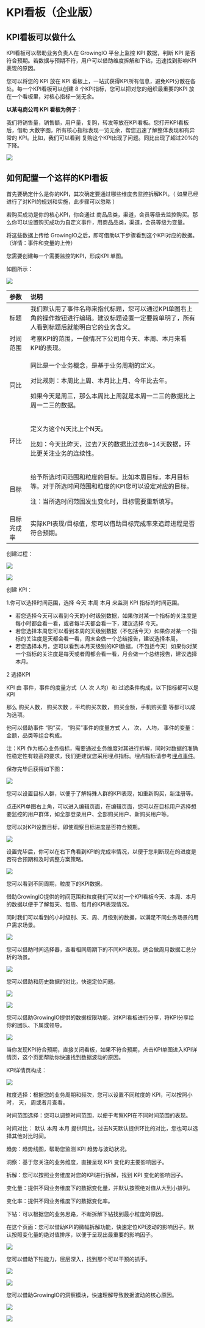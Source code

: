 # KPI看板（企业版）

## KPI看板可以做什么

KPI看板可以帮助业务负责人在 GrowingIO 平台上监控 KPI 数据，判断 KPI 是否符合预期。若数据与预期不符，用户可以借助维度拆解和下钻，迅速找到影响KPI表现的原因。

您可以将您的 KPI 放在 KPI 看板上，一站式获得KPI所有信息，避免KPI分散在各处。每一个KPI看板可以创建 8 个KPI指标，您可以把对您的组织最重要的KPI 放在一个看板里，对核心指标一览无余。

**以某电商公司 KPI 看板为例子：**

我们将销售量，销售额，用户量，复购，转发等放在KPI看板。您打开KPI看板后，借助 大数字图，所有核心指标表现一览无余，帮您迅速了解整体表现和有异常的 KPI。比如，我们可以看到 复购这个KPI出现了问题。同比出现了超过20%的下降。

![](../.gitbook/assets/kpi-kan-ban.png)

## **如何配置一个这样的KPI看板**

首先要确定什么是你的KPI，其次确定要通过哪些维度去监控拆解KPI。（ 如果已经进行了对KPI的规划和实施，此步骤可以忽略 ）

若购买成功是你的核心KPI，你会通过 商品品类，渠道，会员等级去监控购买。那么你可以设置购买成功为自定义事件，用商品品类，渠道，会员等级为变量。

将这些数据上传给 GrowingIO之后，即可借助以下步骤看到这个KPI对应的数据。（详情：事件和变量的上传）

您需要创建每一个需要监控的KPI，形成KPI 单图。

如图所示：

![](../.gitbook/assets/kpi-dan-tu.png)

<table>
  <thead>
    <tr>
      <th style="text-align:left">&#x53C2;&#x6570;</th>
      <th style="text-align:left">&#x8BF4;&#x660E;</th>
    </tr>
  </thead>
  <tbody>
    <tr>
      <td style="text-align:left">&#x6807;&#x9898;</td>
      <td style="text-align:left">&#x6211;&#x4EEC;&#x9ED8;&#x8BA4;&#x7528;&#x4E86;&#x4E8B;&#x4EF6;&#x540D;&#x79F0;&#x6765;&#x6307;&#x4EE3;&#x6807;&#x9898;&#xFF0C;&#x60A8;&#x53EF;&#x4EE5;&#x901A;&#x8FC7;KPI&#x5355;&#x56FE;&#x53F3;&#x4E0A;&#x89D2;&#x7684;&#x64CD;&#x4F5C;&#x6309;&#x94AE;&#x8FDB;&#x884C;&#x7F16;&#x8F91;&#x3002;&#x5EFA;&#x8BAE;&#x6807;&#x9898;&#x8BBE;&#x7F6E;&#x4E00;&#x5B9A;&#x8981;&#x7B80;&#x5355;&#x660E;&#x4E86;&#xFF0C;&#x6240;&#x6709;&#x4EBA;&#x770B;&#x5230;&#x6807;&#x9898;&#x540E;&#x5C31;&#x80FD;&#x660E;&#x767D;&#x5B83;&#x7684;&#x4E1A;&#x52A1;&#x542B;&#x4E49;&#x3002;</td>
    </tr>
    <tr>
      <td style="text-align:left">&#x65F6;&#x95F4;&#x8303;&#x56F4;</td>
      <td style="text-align:left">&#x8003;&#x5BDF;KPI&#x7684;&#x8303;&#x56F4;&#xFF0C;&#x4E00;&#x822C;&#x60C5;&#x51B5;&#x4E0B;&#x516C;&#x53F8;&#x7528;&#x4ECA;&#x5929;&#x3001;&#x672C;&#x5468;&#x3001;&#x672C;&#x6708;&#x6765;&#x770B;KPI&#x7684;&#x8868;&#x73B0;&#x3002;</td>
    </tr>
    <tr>
      <td style="text-align:left">&#x540C;&#x6BD4;</td>
      <td style="text-align:left">
        <p>&#x540C;&#x6BD4;&#x662F;&#x4E00;&#x4E2A;&#x4E1A;&#x52A1;&#x6982;&#x5FF5;&#xFF0C;&#x662F;&#x57FA;&#x4E8E;&#x4E1A;&#x52A1;&#x5468;&#x671F;&#x7684;&#x5B9A;&#x4E49;&#x3002;</p>
        <p>&#x5BF9;&#x6BD4;&#x89C4;&#x5219;&#xFF1A;&#x672C;&#x5468;&#x6BD4;&#x4E0A;&#x5468;&#x3001;&#x672C;&#x6708;&#x6BD4;&#x4E0A;&#x6708;&#x3001;&#x4ECA;&#x5E74;&#x6BD4;&#x53BB;&#x5E74;&#x3002;</p>
        <p>&#x5982;&#x679C;&#x4ECA;&#x5929;&#x662F;&#x5468;&#x4E09;&#xFF0C;&#x90A3;&#x4E48;&#x672C;&#x5468;&#x6BD4;&#x4E0A;&#x5468;&#x5C31;&#x662F;&#x672C;&#x5468;&#x4E00;&#x4E8C;&#x4E09;&#x7684;&#x6570;&#x636E;&#x6BD4;&#x4E0A;&#x5468;&#x4E00;&#x4E8C;&#x4E09;&#x7684;&#x6570;&#x636E;&#x3002;</p>
      </td>
    </tr>
    <tr>
      <td style="text-align:left">&#x73AF;&#x6BD4;</td>
      <td style="text-align:left">
        <p>&#x5B9A;&#x4E49;&#x4E3A;&#x8FD9;&#x4E2A;N&#x5929;&#x6BD4;&#x4E0A;&#x4E2A;N&#x5929;&#x3002;</p>
        <p>&#x6BD4;&#x5982;&#xFF1A;&#x4ECA;&#x5929;&#x6BD4;&#x6628;&#x5929;&#xFF0C;&#x8FC7;&#x53BB;7&#x5929;&#x7684;&#x6570;&#x636E;&#x6BD4;&#x8FC7;&#x53BB;8~14&#x5929;&#x6570;&#x636E;&#xFF0C;&#x73AF;&#x6BD4;&#x66F4;&#x5173;&#x6CE8;&#x4E1A;&#x52A1;&#x7684;&#x8FDE;&#x7EED;&#x6027;&#x3002;</p>
      </td>
    </tr>
    <tr>
      <td style="text-align:left">&#x76EE;&#x6807;</td>
      <td style="text-align:left">
        <p>&#x7ED9;&#x4E88;&#x6240;&#x9009;&#x65F6;&#x95F4;&#x8303;&#x56F4;&#x548C;&#x7C92;&#x5EA6;&#x7684;&#x76EE;&#x6807;&#x3002;&#x6BD4;&#x5982;&#x672C;&#x5468;&#x76EE;&#x6807;&#xFF0C;&#x672C;&#x6708;&#x76EE;&#x6807;&#x7B49;&#x3002;&#x5BF9;&#x4E8E;&#x6240;&#x9009;&#x65F6;&#x95F4;&#x8303;&#x56F4;&#x548C;&#x7C92;&#x5EA6;&#x7684;KPI&#x60A8;&#x53EF;&#x4EE5;&#x8BBE;&#x5B9A;&#x5BF9;&#x5E94;&#x7684;&#x76EE;&#x6807;&#x3002;</p>
        <p>&#x6CE8;&#xFF1A;&#x5F53;&#x6240;&#x9009;&#x65F6;&#x95F4;&#x8303;&#x56F4;&#x53D1;&#x751F;&#x53D8;&#x5316;&#x65F6;&#xFF0C;&#x76EE;&#x6807;&#x9700;&#x8981;&#x91CD;&#x65B0;&#x586B;&#x5199;&#x3002;</p>
      </td>
    </tr>
    <tr>
      <td style="text-align:left">&#x76EE;&#x6807;&#x5B8C;&#x6210;&#x7387;</td>
      <td style="text-align:left">&#x5B9E;&#x9645;KPI&#x8868;&#x73B0;/&#x76EE;&#x6807;&#x503C;&#xFF0C;&#x60A8;&#x53EF;&#x4EE5;&#x501F;&#x52A9;&#x76EE;&#x6807;&#x5B8C;&#x6210;&#x7387;&#x6765;&#x8FFD;&#x8E2A;&#x8FDB;&#x7A0B;&#x662F;&#x5426;&#x7B26;&#x5408;&#x9884;&#x671F;&#x3002;</td>
    </tr>
  </tbody>
</table>创建过程：

![](../.gitbook/assets/chuang-jian-kpi-kan-ban-1.png)

![](../.gitbook/assets/chuang-jian-kpi-kan-ban-2.png)

创建 KPI：

1.你可以选择时间范围，选择 今天 本周 本月 来监测 KPI 指标的时间范围。

* 若您选择今天可以看到今天的小时级别数据，如果你对某一个指标的关注度是每小时都会看一看，或者每半天都会看一下，建议选择 今天。
* 若您选择本周您可以看到本周的天级别数据（不包括今天）如果你对某一个指标的关注度是天都会看一看，周末会做一个总结报告，建议选择本周。
* 若您选择本月，您可以看到本月天级别的KPI数据，（不包括今天）如果你对某一个指标的关注度是每天或者周都会看一看，月会做一个总结报告，建议选择本月。

2 选择KPI

KPI 由 事件，事件的度量方式（人 次 人均）和 过滤条件构成，以下指标都可以是 KPI

那么 购买人数， 购买次数 ，平均购买次数， 购买金额，手机购买量 等都可以成为选项。

他可以借助事件 “购”买， “购买”事件的度量方式  人， 次， 人均， 事件的变量：金额，品类等组合构成。

注：KPI 作为核心业务指标，需要通过业务维度对其进行拆解，同时对数据的准确性稳定性有较高的要求，我们更建议您采用埋点指标。埋点指标请参考[埋点事件](../data-model/event-model/custom-event/)。

保存完毕后获得如下图：

![](../.gitbook/assets/kpi-dan-tu-2.png)

您可以设置目标人群，以便于了解特殊人群的KPI表现，如重新购买，新注册等。

点击KPI单图右上角，可以进入编辑页面，在编辑页面，您可以在目标用户选择想要监控的用户群体，如全部登录用户、全部购买用户、新购买用户等。

您可以对KPI设置目标，即使观察目标进度是否符合预期。

![](../.gitbook/assets/bian-ji-kpi.png)

设置完毕后，你可以在右下角看到KPI的完成率情况，以便于您判断现在的进度是否符合预期和及时调整方案策略。

![](../.gitbook/assets/mu-biao-wan-cheng-shuai.png)

您可以看到不同周期，粒度下的KPI数据。

借助GrowingIO提供的时间范围和粒度我们可以对一个KPI看板今天、本周、本月的数据以便于了解每天、每周、每月的KPI表现情况。

同时我们可以看到的小时级别、天、周、月级别的数据，以满足不同业务场景的用户需求场景。

![](../.gitbook/assets/image%20%2879%29.png)

您可以借助时间选择器，查看相同周期下的不同KPI表现。适合做周月数据汇总分析的场景。

![](../.gitbook/assets/image%20%28332%29.png)

您可以借助和历史数据的对比，快速定位问题。

![](../.gitbook/assets/image%20%2818%29.png)

![](../.gitbook/assets/image%20%28279%29.png)

您可以借助GrowingIO提供的数据权限功能，对KPI看板进行分享，将KPI分享给你的团队、下属或领导。

![](../.gitbook/assets/fen-xiang.png)

当你发现KPI符合预期，直接关闭看板，如果不符合预期，点击KPI单图进入KPI详情页，这个页面帮助你快速找到数据波动的原因。

KPI详情页构成：

![](../.gitbook/assets/kpi-xiang-qing-ye.png)

粒度选择：根据您的业务周期和频次，您可以设置不同粒度的 KPI，可以按照小时， 天， 周或者月查看。

时间范围选择：您可以调整时间范围，以便于考察KPI在不同时间范围的表现。

时间对比： 默认 本周 本月 提供同比，过去N天默认提供环比的对比，您也可以选择其他对比时间。

趋势：趋势线图，帮助您监测 KPI 趋势与波动状况。

洞察：基于您关注的业务维度，直接呈现 KPI 变化的主要影响因子。

拆解：您可以按照业务维度对您的KPI进行拆解，找到 KPI 变化的影响因子。

变化量：提供不同业务维度下的数据变化量，并默认按照绝对值从大到小排列。

变化率：提供不同业务维度下的数据变化率。

下钻：可以根据您的业务思路，不断拆解下钻找到最小粒度的原因。

在这个页面：您可以借助KPI的微幅拆解功能，快速定位KPI波动的影响因子。默认按照变化量的绝对值排序，以便于呈现出最重要的影响因子。

![](../.gitbook/assets/wei-du-chai-jie.png)

您可以借助下钻能力，层层深入，找到那个可以干预的抓手。

![](../.gitbook/assets/xia-zuan-1.png)

![](../.gitbook/assets/xia-zuan-2.png)

您可以借助GrowingIO的洞察模块，快速理解导致数据波动的核心原因。

![](../.gitbook/assets/dong-cha-1.png)

![](../.gitbook/assets/dong-cha-2.png)

